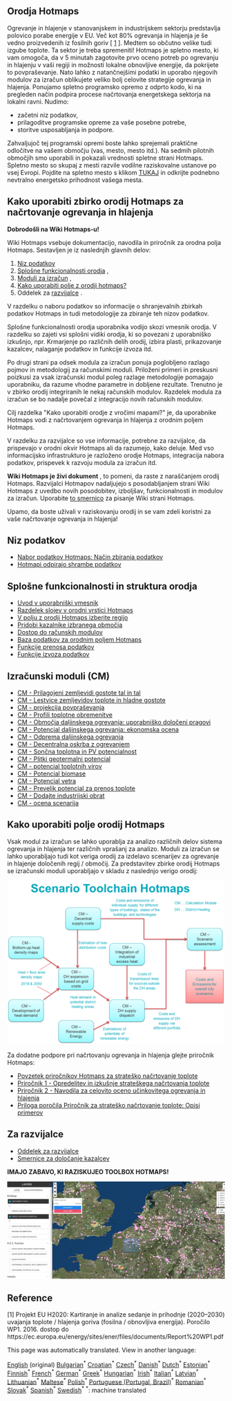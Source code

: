 <h2> Orodja Hotmaps </h2><p> Ogrevanje in hlajenje v stanovanjskem in industrijskem sektorju predstavlja polovico porabe energije v EU. Več kot 80% ogrevanja in hlajenja je še vedno proizvedenih iz fosilnih goriv [ <a href="#References">1</a> ]. Medtem so občutno velike tudi izgube toplote. Ta sektor je treba spremeniti! Hotmaps je spletno mesto, ki vam omogoča, da v 5 minutah zagotovite prvo oceno potreb po ogrevanju in hlajenju v vaši regiji in možnosti lokalne obnovljive energije, da pokrijete to povpraševanje. Nato lahko z natančnejšimi podatki in uporabo njegovih modulov za izračun oblikujete veliko bolj celovite strategije ogrevanja in hlajenja. Ponujamo spletno programsko opremo z odprto kodo, ki na pregleden način podpira procese načrtovanja energetskega sektorja na lokalni ravni. Nudimo: </p><ul><li> začetni niz podatkov, </li><li> prilagoditve programske opreme za vaše posebne potrebe, </li><li> storitve usposabljanja in podpore. </li></ul><p> Zahvaljujoč tej programski opremi boste lahko sprejemali praktične odločitve na vašem območju (vas, mesto, mesto itd.). Na sedmih pilotnih območjih smo uporabili in pokazali vrednosti spletne strani Hotmaps. Spletno mesto so skupaj z mesti razvile vodilne raziskovalne ustanove po vsej Evropi. Pojdite na spletno mesto s klikom <a href="https://www.hotmaps.hevs.ch/map">TUKAJ</a> in odkrijte podnebno nevtralno energetsko prihodnost vašega mesta. </p><h2> Kako uporabiti zbirko orodij Hotmaps za načrtovanje ogrevanja in hlajenja </h2><p> <strong>Dobrodošli na Wiki Hotmaps-u!</strong> </p><p> Wiki Hotmaps vsebuje dokumentacijo, navodila in priročnik za orodna polja Hotmaps. Sestavljen je iz naslednjih glavnih delov: </p><ol><li> <a href="#Data-sets">Niz podatkov</a> </li><li> <a href="#General-tool-functionalities-and-structure">Splošne funkcionalnosti orodja</a> , </li><li> <a href="#Calculation-modules-cm">Moduli za izračun</a> , </li><li> <a href="#How-to-apply-Hotmaps-toolbox">Kako uporabiti polje z orodji hotmaps?</a> </li><li> Oddelek za <a href="#For-developers">razvijalce</a> . </li></ol><p> V razdelku o naboru podatkov so informacije o shranjevalnih zbirkah podatkov Hotmaps in tudi metodologije za zbiranje teh nizov podatkov. </p><p> Splošne funkcionalnosti orodja uporabnika vodijo skozi vmesnik orodja. V razdelku so zajeti vsi splošni vidiki orodja, ki so povezani z uporabniško izkušnjo, npr. Krmarjenje po različnih delih orodij, izbira plasti, prikazovanje kazalcev, nalaganje podatkov in funkcije izvoza itd. </p><p> Po drugi strani pa odsek modula za izračun ponuja poglobljeno razlago pojmov in metodologij za računskimi moduli. Priloženi primeri in preskusni poizkusi za vsak izračunski modul poleg razlage metodologije pomagajo uporabniku, da razume vhodne parametre in dobljene rezultate. Trenutno je v zbirko orodij integriranih le nekaj računskih modulov. Razdelek modula za izračun se bo nadalje povečal z integracijo novih računskih modulov. </p><p> Cilj razdelka "Kako uporabiti orodje z vročimi mapami?" je, da uporabnike Hotmaps vodi z načrtovanjem ogrevanja in hlajenja z orodnim poljem Hotmaps. </p><p> V razdelku za razvijalce so vse informacije, potrebne za razvijalce, da prispevajo v orodni okvir Hotmaps ali da razumejo, kako deluje. Med vso informacijsko infrastrukturo je razloženo orodje Hotmaps, integracija nabora podatkov, prispevek k razvoju modula za izračun itd. </p><p> <strong>Wiki Hotmaps je živi dokument</strong> , to pomeni, da raste z naraščanjem orodij Hotmaps. Razvijalci Hotmapov nadaljujejo s posodabljanjem strani Wiki Hotmaps z uvedbo novih posodobitev, izboljšav, funkcionalnosti in modulov za izračun. Uporabite <a href="https://github.com/HotMaps/hotmaps_wiki/wiki/Guidelines-for-writing-a-Hotmaps-Wiki-page">to smernico</a> za pisanje Wiki strani Hotmaps. </p><p> Upamo, da boste uživali v raziskovanju orodij in se vam zdeli koristni za vaše načrtovanje ogrevanja in hlajenja! </p><h2> Niz podatkov </h2><ul><li> <a href="sl-Hotmaps-data-set-method-of-data-collection">Nabor podatkov Hotmaps: Način zbiranja podatkov</a> </li><li> <a href="sl-Hotmaps-open-data-repositories">Hotmapi odpirajo shrambe podatkov</a> </li></ul><h2> Splošne funkcionalnosti in struktura orodja </h2><ul><li> <a href="sl-Introduction-to-user-interface">Uvod v uporabniški vmesnik</a> </li><li> <a href="sl-Layers-section-in-the-Hotmaps-toolbox">Razdelek slojev v orodni vrstici Hotmaps</a> </li><li> <a href="sl-Select-a-region-in-the-Hotmaps-toolbox">V polju z orodji Hotmaps izberite regijo</a> </li><li> <a href="sl-Retrieve-indicators-of-a-selected-area">Pridobi kazalnike izbranega območja</a> </li><li> <a href="sl-Access-to-calculation-modules">Dostop do računskih modulov</a> </li><li> <a href="sl-Database-behind-the-Hotmaps-toolbox">Baza podatkov za orodnim poljem Hotmaps</a> </li><li> <a href="sl-Data-upload-functionalities">Funkcije prenosa podatkov</a> </li><li> <a href="sl-Data-export-functionalities">Funkcije izvoza podatkov</a> </li></ul><h2> Izračunski moduli (CM) </h2><ul><li> <a href="sl-CM-Customized-heat-and-floor-area-density-maps">CM - Prilagojeni zemljevidi gostote tal in tal</a> </li><li> <a href="sl-CM-Scale-heat-and-cool-density-maps">CM - Lestvice zemljevidov toplote in hladne gostote</a> </li><li> <a href="sl-CM-Demand-projection">CM - projekcija povpraševanja</a> </li><li> <a href="sl-CM-Heat-load-profiles">CM - Profili toplotne obremenitve</a> </li><li> <a href="sl-CM-District-heating-potential-areas-user-defined-thresholds">CM - Območja daljinskega ogrevanja: uporabniško določeni pragovi</a> </li><li> <a href="sl-CM-District-heating-potential-economic-assessment">CM - Potencial daljinskega ogrevanja: ekonomska ocena</a> </li><li> <a href="sl-CM-District-heating-supply-dispatch">CM - Odprema daljinskega ogrevanja</a> </li><li> <a href="sl-CM-Decentral-heating-supply">CM - Decentralna oskrba z ogrevanjem</a> </li><li> <a href="sl-CM-Solar-thermal-and-PV-potential">CM - Sončna toplotna in PV potencialnost</a> </li><li> <a href="sl-CM-Shallow-geothermal-potential">CM - Plitki geotermalni potencial</a> </li><li> <a href="sl-CM-Heat-source-potential">CM - potencial toplotnih virov</a> </li><li> <a href="sl-CM-Biomass-potential">CM - Potencial biomase</a> </li><li> <a href="sl-CM-Wind-potential">CM - Potencial vetra</a> </li><li> <a href="sl-CM-Excess-heat-transport-potential">CM - Prevelik potencial za prenos toplote</a> </li><li> <a href="sl-CM-add-industry-plant">CM - Dodajte industrijski obrat</a> </li><li> <a href="sl-CM-Scenario-assessment">CM - ocena scenarija</a> </li></ul><h2> Kako uporabiti polje orodij Hotmaps </h2><p> Vsak modul za izračun se lahko uporablja za analizo različnih delov sistema ogrevanja in hlajenja ter različnih vprašanj za analizo. Moduli za izračun se lahko uporabljajo tudi kot veriga orodij za izdelavo scenarijev za ogrevanje in hlajenje določenih regij / območij. Za predstavitev zbirke orodij Hotmaps se izračunski moduli uporabljajo v skladu z naslednjo verigo orodij: </p><p><img alt="" src="https://github.com/HotMaps/hotmaps_wiki/blob/master/Images/Hotmaps_toolchain_2019-05-09.png"/></p><p> Za dodatne podpore pri načrtovanju ogrevanja in hlajenja glejte priročnik Hotmaps: </p><ul><li> <a href="https://www.hotmaps-project.eu/wp-content/uploads/2019/04/Summary-Hotmaps-Handbook.pdf">Povzetek priročnikov Hotmaps za strateško načrtovanje toplote</a> </li><li> <a href="https://vbn.aau.dk/da/publications/definition-amp-experiences-of-strategic-heat-planning">Priročnik 1 - Opredelitev in izkušnje strateškega načrtovanja toplote</a> </li><li> <a href="https://vbn.aau.dk/da/publications/guidance-for-the-comprehensive-assessment-of-efficient-heating-an">Priročnik 2 - Navodila za celovito oceno učinkovitega ogrevanja in hlajenja</a> </li><li> <a href="https://vbn.aau.dk/da/publications/appendix-report-to-the-hotmaps-handbook-for-strategic-heat-planni">Priloga poročila Priročnik za strateško načrtovanje toplote: Opisi primerov</a> </li></ul><h2> Za razvijalce </h2><ul><li> <a href="sl-Developers">Oddelek za razvijalce</a> </li><li> <a href="sl-Guidelines-for-defining-indicators">Smernice za določanje kazalcev</a> </li></ul><p> <strong>IMAJO ZABAVO, KI RAZISKUJEO TOOLBOX HOTMAPS!</strong> </p><p><img alt="" src="https://github.com/HotMaps/hotmaps_wiki/blob/master/Images/Hotmaps_test.JPG"/></p><h2> Reference </h2><p> [1] Projekt EU H2020: Kartiranje in analize sedanje in prihodnje (2020–2030) uvajanja toplote / hlajenja goriva (fosilna / obnovljiva energija). Poročilo WP1. 2016. dostop do https://ec.europa.eu/energy/sites/ener/files/documents/Report%20WP1.pdf </p>

This page was automatically translated. View in another language:

[English](en-Home) (original) [Bulgarian](bg-Home)<sup>\*</sup> [Croatian](hr-Home)<sup>\*</sup> [Czech](cs-Home)<sup>\*</sup> [Danish](da-Home)<sup>\*</sup> [Dutch](nl-Home)<sup>\*</sup> [Estonian](et-Home)<sup>\*</sup> [Finnish](fi-Home)<sup>\*</sup> [French](fr-Home)<sup>\*</sup> [German](de-Home)<sup>\*</sup> [Greek](el-Home)<sup>\*</sup> [Hungarian](hu-Home)<sup>\*</sup> [Irish](ga-Home)<sup>\*</sup> [Italian](it-Home)<sup>\*</sup> [Latvian](lv-Home)<sup>\*</sup> [Lithuanian](lt-Home)<sup>\*</sup> [Maltese](mt-Home)<sup>\*</sup> [Polish](pl-Home)<sup>\*</sup> [Portuguese (Portugal, Brazil)](pt-Home)<sup>\*</sup> [Romanian](ro-Home)<sup>\*</sup> [Slovak](sk-Home)<sup>\*</sup>  [Spanish](es-Home)<sup>\*</sup> [Swedish](sv-Home)<sup>\*</sup>
<sup>\*</sup>: machine translated
